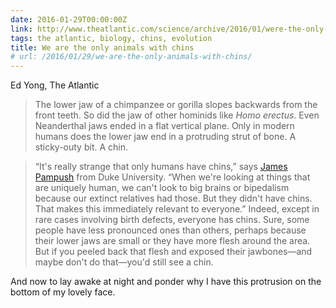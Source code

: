 ```yaml
---
date: 2016-01-29T00:00:00Z
link: http://www.theatlantic.com/science/archive/2016/01/were-the-only-animals-with-chins-and-no-one-knows-why/431625/
tags: the atlantic, biology, chins, evolution
title: We are the only animals with chins
# url: /2016/01/29/we-are-the-only-animals-with-chins/
---
```


Ed Yong, The Atlantic

> The lower jaw of a chimpanzee or gorilla slopes backwards from the front teeth. So did the jaw of other hominids like *Homo erectus*. Even Neanderthal jaws ended in a flat vertical plane. Only in modern humans does the lower jaw end in a protruding strut of bone. A sticky-outy bit. A chin.

> “It's really strange that only humans have chins,” says [James Pampush](https://evolutionaryanthropology.duke.edu/people/james-pampush) from Duke University. “When we're looking at things that are uniquely human, we can't look to big brains or bipedalism because our extinct relatives had those. But they didn't have chins. That makes this immediately relevant to everyone.” Indeed, except in rare cases involving birth defects, everyone has chins. Sure, some people have less pronounced ones than others, perhaps because their lower jaws are small or they have more flesh around the area. But if you peeled back that flesh and exposed their jawbones—and maybe don't do that—you'd still see a chin.

And now to lay awake at night and ponder why I have this protrusion on the bottom of my lovely face.